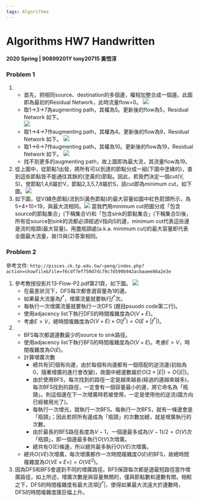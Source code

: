 ```yaml
---
tags: Algorithms
---
```


# Algorithms HW7 Handwritten
#### 2020 Spring | 90899201Y tony20715 黃悟淳

### Problem 1
1.
    - 首先，把相同source、destination的多個邊，權相加整合成一個邊。此圖即為最初的Residual Network，此時流量flow=0。   ![](https://i.imgur.com/MCJycS5.jpg)
    - 取1→3→7為augmenting path，其權為5。更新後的flow為5，Residual Network 如下。   
    ![](https://i.imgur.com/MChRzcX.jpg)
    - 取1→4→7作augmenting path，其權為4。更新後的flow為9，Residual Network 如下。  ![](https://i.imgur.com/ZsrKQeY.jpg)
    - 取1→6→7作augmenting path，其權為10。更新後的flow為19，Residual Network 如下。   ![](https://i.imgur.com/2LKXjNX.jpg)
    - 找不到更多的augmenting path，故上圖即為最大流，其流量flow為19。
2. 從上圖中，從節點1出發，將所有可以到達的節點分成一組(下圖中塗綠的)，直到這些節點皆不能通往其餘的(塗黃的)節點。因此，若我們決定一個cut(V, S)，使節點1,4,6屬於V，節點2,3,5,7,8屬於S，該cut即為minimum cut，如下圖。![](https://i.imgur.com/v9UYvAM.jpg)
3. 如下圖，從V(綠色節點)流到S(黃色節點)的最大容量如圖中紅色箭頭所示，為5+4+10=19，與最大流相同。![](https://i.imgur.com/Gm70z1t.jpg) 當我們用minimum cut把圖分成「包含source的節點集合」(下稱集合V)和「包含sink的節點集合」(下稱集合S)後，所有從source到sink的流都必須經過V指向S的邊，minimum cut代表這些邊是流的瓶頸(最大容量)。用盡瓶頸處(a.k.a. minimum cut)的最大容量即代表全圖最大流量，故(1)與(2)答案相同。

### Problem 2
參考文件: `http://pisces.ck.tp.edu.tw/~peng/index.php?action=showfile&file=f6cdf7ef750d7dc79c7d599b942acbaaee86a2e3e`
1. 參考教授投影片13-Flow-P2.pdf第21頁，如下圖。 ![](https://i.imgur.com/6BDm5lm.png) 
    - 在最差狀況下，DFS每次都會選容量為1的邊。
    - 如果最大流量為$f^*$，增廣流量就要執行$f^*$次。
    - 每執行一次增廣流量就要執行一次DFS (題目psuodo code第二行)。
    - 使用adjacency list下執行DFS的時間複雜度為$O(V+E)$。
    - 考慮$E> V$，總時間複雜度為$O(V+E)\times O(f^*) = O(E\times |f^*|)$。
2. 
    - BFS每次都選邊數最少的source to sink路徑。
    - 使用adjacency list下執行BFS的時間複雜度為$O(V+E)$。考慮$E> V$，時間複雜度為$O(E)$。
    - 計算增廣次數
        - 總共有$|E|$個有向邊，由於每個有向邊都有一個搭配的逆流邊(初始為0，隨著增廣的進行會改變)，故圖中總邊數屬於$O(2\times |E|) = O(|E|)$。
        - 由於使用BFS，每次找到的路徑一定是越來越長(經過的邊越來越多)。每次BFS找到的路徑，一定會有一個容量最小的邊，將它命名為「瓶頸」。則這個邊在下一次增廣時若被使用，一定是使用他的逆流(園方向已經被用光了)。
        - 每執行一次增光，就執行一次BFS。每執行一次BFS，就有一條邊會是「瓶頸」；因此若把所有邊成為「瓶頸」的次數加總，就是增廣執行的次數。
        - 由於最長的BFS路徑長度為$V-1$，一個邊最多成為$(V-1)/2=O(V)$次「瓶頸」，即一個邊最多執行$O(V)$次增廣。
        - 總共有O(E)條邊，所以總共最多執行$O(VE)$次增廣。
    - 總共$O(VE)$次增廣，每次增廣都作一次時間複雜度$O(E)$的BFS，故總時間複雜度為$O(VE \times E =)=O(VE^2)$。
3. 因為DFS和BFS會選到不同的增廣路徑。BFS保證每次都是選最短路徑當作增廣路徑，如上所述，增廣次數是與容量無關的，僅與節點數和邊數有關。相較之下，DFS的時間複雜度有最大流項$|f^*|$，使得如果最大流遠大於邊數時，DFS的時間複雜度匯巨幅上升。
    
